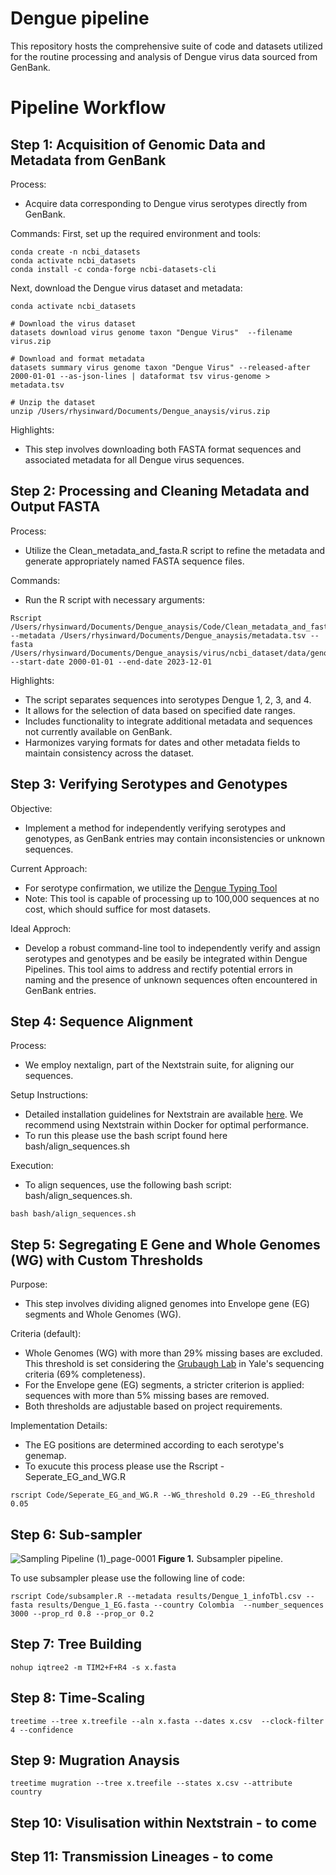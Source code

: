 # Dengue pipeline 

This repository hosts the comprehensive suite of code and datasets utilized for the routine processing and analysis of Dengue virus data sourced from GenBank.

# Pipeline Workflow 

## Step 1: Acquisition of Genomic Data and Metadata from GenBank

Process:
- Acquire data corresponding to Dengue virus serotypes directly from GenBank.

Commands:
First, set up the required environment and tools:

```
conda create -n ncbi_datasets
conda activate ncbi_datasets
conda install -c conda-forge ncbi-datasets-cli
```

Next, download the Dengue virus dataset and metadata:

```
conda activate ncbi_datasets

# Download the virus dataset
datasets download virus genome taxon "Dengue Virus"  --filename virus.zip

# Download and format metadata
datasets summary virus genome taxon "Dengue Virus" --released-after 2000-01-01 --as-json-lines | dataformat tsv virus-genome > metadata.tsv

# Unzip the dataset
unzip /Users/rhysinward/Documents/Dengue_anaysis/virus.zip
```

Highlights:

- This step involves downloading both FASTA format sequences and associated metadata for all Dengue virus sequences.

## Step 2: Processing and Cleaning Metadata and Output FASTA

Process:

- Utilize the Clean_metadata_and_fasta.R script to refine the metadata and generate appropriately named FASTA sequence files.

Commands:

- Run the R script with necessary arguments:

```
Rscript /Users/rhysinward/Documents/Dengue_anaysis/Code/Clean_metadata_and_fasta.R --metadata /Users/rhysinward/Documents/Dengue_anaysis/metadata.tsv --fasta /Users/rhysinward/Documents/Dengue_anaysis/virus/ncbi_dataset/data/genomic.fna --start-date 2000-01-01 --end-date 2023-12-01
```

Highlights:
- The script separates sequences into serotypes Dengue 1, 2, 3, and 4.
- It allows for the selection of data based on specified date ranges.
- Includes functionality to integrate additional metadata and sequences not currently available on GenBank.
- Harmonizes varying formats for dates and other metadata fields to maintain consistency across the dataset.

## Step 3: Verifying Serotypes and Genotypes

Objective:

- Implement a method for independently verifying serotypes and genotypes, as GenBank entries may contain inconsistencies or unknown sequences.

Current Approach:

- For serotype confirmation, we utilize the [Dengue Typing Tool](http://krisp.ukzn.ac.za/app/typingtool/dengue/)
- Note: This tool is capable of processing up to 100,000 sequences at no cost, which should suffice for most datasets.

Ideal Approch: 
- Develop a robust command-line tool to independently verify and assign serotypes and genotypes and be easily be integrated within Dengue Pipelines. This tool aims to address and rectify potential errors in naming and the presence of unknown sequences often encountered in GenBank entries.
 
## Step 4: Sequence Alignment

Process:

- We employ nextalign, part of the Nextstrain suite, for aligning our sequences.

Setup Instructions:

- Detailed installation guidelines for Nextstrain are available [here](https://docs.nextstrain.org/en/latest/install.html). We recommend using Nextstrain within Docker for optimal performance.
- To run this please use the bash script found here bash/align_sequences.sh

Execution:

- To align sequences, use the following bash script: bash/align_sequences.sh.

```
bash bash/align_sequences.sh
```

## Step 5: Segregating E Gene and Whole Genomes (WG) with Custom Thresholds

Purpose:

- This step involves dividing aligned genomes into Envelope gene (EG) segments and Whole Genomes (WG).

Criteria (default):

- Whole Genomes (WG) with more than 29% missing bases are excluded. This threshold is set considering the [Grubaugh Lab](https://grubaughlab.com/) in Yale's sequencing criteria (69% completeness).
- For the Envelope gene (EG) segments, a stricter criterion is applied: sequences with more than 5% missing bases are removed.
- Both thresholds are adjustable based on project requirements.

Implementation Details:

- The EG positions are determined according to each serotype's genemap.
- To exucute this process please use the Rscript - Seperate_EG_and_WG.R

```
rscript Code/Seperate_EG_and_WG.R --WG_threshold 0.29 --EG_threshold 0.05
```

## Step 6: Sub-sampler

![Sampling Pipeline (1)_page-0001](https://github.com/rhysinward/dengue_pipeline/assets/67955642/06b5a02e-9b14-4324-91e1-79b54d8a1682)
**Figure 1.** Subsampler pipeline.

To use subsampler please use the following line of code:

```
rscript Code/subsampler.R --metadata results/Dengue_1_infoTbl.csv --fasta results/Dengue_1_EG.fasta --country Colombia  --number_sequences 3000 --prop_rd 0.8 --prop_or 0.2
```

## Step 7: Tree Building

```
nohup iqtree2 -m TIM2+F+R4 -s x.fasta
```

## Step 8: Time-Scaling

```
treetime --tree x.treefile --aln x.fasta --dates x.csv  --clock-filter 4 --confidence
```

## Step 9: Mugration Anaysis 

```
treetime mugration --tree x.treefile --states x.csv --attribute country
```

## Step 10: Visulisation within Nextstrain - to come

## Step 11: Transmission Lineages - to come




